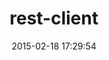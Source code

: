 ---
layout: post
title:  "rest-client"
repo:   "rest-client/rest-client"
date:   2015-02-18 17:29:54
gemurl: https://github.com/rest-client/rest-client
---